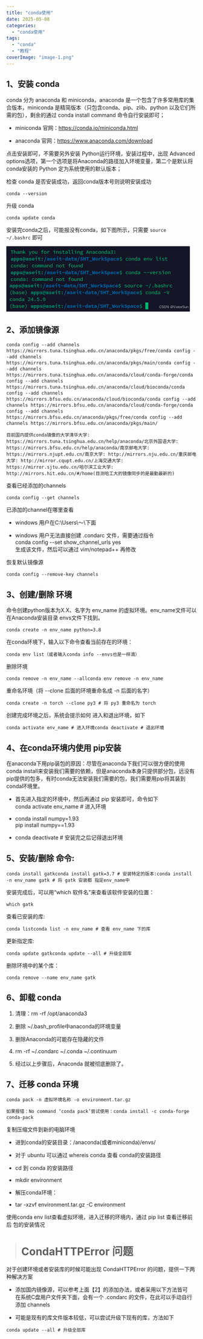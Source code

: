 ```yaml
---
title: "conda使用"
date: 2025-05-08
categories: 
  - "conda使用"
tags: 
  - "conda"
  - "教程"
coverImage: "image-1.png"
---
```


## 1、安装 conda

conda 分为 anaconda 和 miniconda，anaconda 是一个包含了许多常用库的集合版本，miniconda 是精简版本（只包含conda、pip、zlib、python 以及它们所需的包），剩余的通过 conda install command 命令自行安装即可；

- miniconda 官网：https://conda.io/miniconda.html

- anaconda 官网：https://www.anaconda.com/download

点击安装即可，不需要另外安装 Python运行环境，安装过程中，出现 Advanced options选项，第一个选项是将Anaconda的路径加入环境变量，第二个是默认将conda安装的 Python 定为系统使用的默认版本；

检查 conda 是否安装成功，返回conda版本号则说明安装成功

```
conda --version
```

升级 conda

```
conda update conda
```

安装完conda之后，可能报没有conda，如下图所示，只需要 `source ~/.bashrc` 即可

![](images/image.png)

## 2、添加镜像源

```
conda config --add channels https://mirrors.tuna.tsinghua.edu.cn/anaconda/pkgs/free/conda config --add channels https://mirrors.tuna.tsinghua.edu.cn/anaconda/pkgs/main/conda config --add channels https://mirrors.tuna.tsinghua.edu.cn/anaconda/cloud/conda-forge/conda config --add channels https://mirrors.tuna.tsinghua.edu.cn/anaconda/cloud/bioconda/conda config --add channels https://mirrors.bfsu.edu.cn/anaconda/cloud/bioconda/conda config --add channels https://mirrors.bfsu.edu.cn/anaconda/cloud/conda-forge/conda config --add channels https://mirrors.bfsu.edu.cn/anaconda/pkgs/free/conda config --add channels https://mirrors.bfsu.edu.cn/anaconda/pkgs/main/
```

```
目前国内提供conda镜像的大学清华大学: https://mirrors.tuna.tsinghua.edu.cn/help/anaconda/北京外国语大学: https://mirrors.bfsu.edu.cn/help/anaconda/南京邮电大学: https://mirrors.njupt.edu.cn/南京大学: http://mirrors.nju.edu.cn/重庆邮电大学: http://mirror.cqupt.edu.cn/上海交通大学: https://mirror.sjtu.edu.cn/哈尔滨工业大学: http://mirrors.hit.edu.cn/#/home(目测哈工大的镜像同步的是最勤最新的)
```

查看已经添加的channels

```
conda config --get channels
```

已添加的channel在哪里查看

- windows 用户在C:\\Users\\～\\下面

- windows 用户无法直接创建 .condarc 文件，需要通过指令  
    conda config --set show\_channel\_urls yes  
    生成该文件，然后可以通过 vim/notepad++ 再修改

恢复默认镜像源

```
conda config --remove-key channels
```

## 3、创建/删除 环境

命令创建python版本为X.X、名字为 env\_name 的虚拟环境。env\_name文件可以在Anaconda安装目录 envs文件下找到。

```
conda create -n env_name python=3.8
```

在conda环境下，输入以下命令查看当前存在的环境：

```
conda env list（或者输入conda info --envs也是一样滴）
```

删除环境

```
conda remove -n env_name --allconda env remove -n env_name
```

重命名环境（将 --clone 后面的环境重命名成 -n 后面的名字）

```
conda create -n torch --clone py3 # 将 py3 重命名为 torch
```

创建完成环境之后，系统会提示如何 进入和退出环境，如下

```
conda activate env_name # 进入环境conda deactivate # 退出环境
```

## 4、在conda环境内使用 pip安装

在anaconda下用pip装包的原因：尽管在anaconda下我们可以很方便的使用conda install来安装我们需要的依赖，但是anaconda本身只提供部分包，远没有pip提供的包多，有时conda无法安装我们需要的包，我们需要用pip将其装到conda环境里。

- 首先进入指定的环境中，然后再通过 pip 安装即可，命令如下  
    conda activate env\_name # 进入环境

- conda install numpy=1.93  
    pip install numpy==1.93

- conda deactivate # 安装完之后记得退出环境

## 5、安装/删除 命令:

```
conda install gatkconda install gatk=3.7 # 安装特定的版本:conda install -n env_name gatk # 将 gatk 安装都 指定env_name中
```

安装完成后，可以用“which 软件名”来查看该软件安装的位置：

```
which gatk
```

查看已安装的库:

```
conda listconda list -n env_name # 查看 env_name 下的库
```

更新指定库:

```
conda update gatkconda update --all # 升级全部库
```

删除环境中的某个库：

```
conda remove --name env_name gatk
```

## 6、卸载 conda

1. 清理：rm -rf /opt/anaconda3

3. 删除 ~/.bash\_profile中anaconda的环境变量

5. 删除Anaconda的可能存在隐藏的文件

7. rm -rf ~/.condarc ~/.conda ~/.continuum

9. 经过以上步骤后，Anaconda 就被彻底删除了。

## 7、迁移 conda 环境

```
conda pack -n 虚拟环境名称 -o environment.tar.gz
```

```
如果报错：No command ‘conda pack’尝试使用：conda install -c conda-forge conda-pack
```

复制压缩文件到新的电脑环境

- 进到conda的安装目录：/anaconda(或者miniconda)/envs/

- 对于 ubuntu 可以通过 whereis conda 查看 conda的安装路径

- cd 到 conda 的安装路径

- mkdir environment

- 解压conda环境：

- tar -xzvf environment.tar.gz -C environment

使用conda env list查看虚拟环境，进入迁移的环境内，通过 pip list 查看迁移前后 包的安装情况

> # CondaHTTPError 问题

对于创建环境或者安装库的时候可能出现 CondaHTTPError 的问题，提供一下两种解决方案

- 添加国内镜像源，可以参考上面【2】的添加办法，或者采用以下方法皆可  
    在系统C盘用户文件夹下面，会有一个 .condarc 的文件，在此可以手动自行添加 channels

- 可能是现有的库文件版本较低，可以尝试升级下现有的库，方法如下

```
conda update --all # 升级全部库
```
